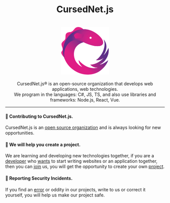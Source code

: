   <h1 align="center">
      CursedNet.js
  </h1>
ㅤ<div>
    <div align="center"><img src="https://github.com/CursedNet/.github/blob/main/profile/rxjs-logo-1C13E67498-seeklogo.com.png" width="150" height="150"/></div>
  </div>
  ⠀
  <div align="center">
    CursedNet.js® is an open-source organization that develops web applications, web technologies.<br/> We program in the languages: C#, JS, TS, and also use libraries and frameworks: Node.js, React, Vue.
  </div>

  <!-- Тут сделать кнопки, которые я тебе скинул в Discord. Если не скинул, то напиши мне в дс -->

  <!-- Если сделаешь, то на этом мы закончили с этим, только на самом сайте в репозитории надо тоже будет эту хрень делать. Если сделаешь удали эти комменты. --->
    
---

  <h4>
    👋 Contributing to CursedNet.js.
  </h4>
  
  CursedNet.js is an [open source organization](https://devollox.fun/) and is always looking for new opportunities.

  <h4>
    🦺 We will help you create a project.
  </h4>

   We are learning and developing new technologies together, if you are a [developer](https://devollox.fun/) who [wants](https://devollox.fun/) to start writing websites or an application together, then you can [join](https://devollox.fun/) us, you will get the opportunity to create your own [project](https://devollox.fun/).

  <h4>
    👾 Reporting Security Incidents.
  </h4>

  If you find an [error](https://devollox.fun/) or oddity in our projects, write to us or correct it yourself, you will help us make our project safe.

  
